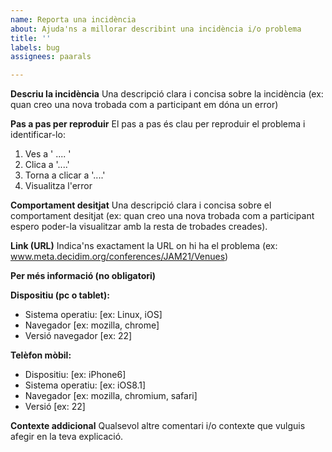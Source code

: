 ```yaml
---
name: Reporta una incidència
about: Ajuda'ns a millorar describint una incidència i/o problema
title: ''
labels: bug
assignees: paarals

---
```


**Descriu la incidència**
Una descripció clara i concisa sobre la incidència (ex: quan creo una nova trobada com a participant em dóna un error)

**Pas a pas per reproduir**
El pas a pas és clau per reproduir el problema i identificar-lo:
1. Ves a ' .... '
2. Clica a '....'
3. Torna a clicar a '....'
4. Visualitza l'error

**Comportament desitjat**
Una descripció clara i concisa sobre el comportament desitjat (ex: quan creo una nova trobada com a participant espero poder-la visualitzar amb la resta de trobades creades).

**Link (URL)**
Indica'ns exactament la URL on hi ha el problema (ex: www.meta.decidim.org/conferences/JAM21/Venues)

**Per més informació (no obligatori)**

**Dispositiu (pc o tablet):**
 - Sistema operatiu: [ex: Linux, iOS]
 - Navegador [ex: mozilla, chrome]
 - Versió  navegador [ex: 22]

**Telèfon mòbil:**
 - Dispositiu: [ex: iPhone6]
 - Sistema operatiu: [ex: iOS8.1]
 - Navegador [ex: mozilla, chromium, safari]
 - Versió [ex: 22]

**Contexte addicional**
Qualsevol altre comentari i/o contexte que vulguis afegir en la teva explicació.
